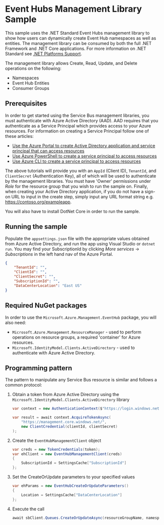 # Event Hubs Management Library Sample

This sample uses the .NET Standard Event Hubs management library to show how users can dynamically create Event Hub namespaces as well as entities. The management library can be consumed by both the full .NET Framework and .NET Core applications. For more information on .NET Standard see [.NET Platforms Support](https://docs.microsoft.com/en-us/dotnet/articles/standard/library#net-platforms-support).

The management library allows Create, Read, Update, and Delete operations on the following:

* Namespaces
* Event Hub Entities
* Consumer Groups

## Prerequisites

In order to get started using the Service Bus management libraries, you must authenticate with Azure Active Directory (AAD). AAD requires that you authenticate as a Service Principal which provides access to your Azure resources. For information on creating a Service Principal follow one of these articles:  

* [Use the Azure Portal to create Active Directory application and service principal that can access resources](https://docs.microsoft.com/en-us/azure/azure-resource-manager/resource-group-create-service-principal-portal)
* [Use Azure PowerShell to create a service principal to access resources](https://docs.microsoft.com/en-us/azure/azure-resource-manager/resource-group-authenticate-service-principal)
* [Use Azure CLI to create a service principal to access resources](https://docs.microsoft.com/en-us/azure/azure-resource-manager/resource-group-authenticate-service-principal-cli)

The above tutorials will provide you with an `AppId` (Client ID), `TenantId`, and `ClientSecret` (Authentication Key), all of which will be used to authenticate by the management libraries. You must have 'Owner' permissions under *Role* for the resource group that you wish to run the sample on. Finally, when creating your Active Directory application, if you do not have a sign-on URL to input in the create step, simply input any URL format string e.g. https://contoso.org/exampleapp.

You will also have to install DotNet Core in order to run the sample.

## Running the sample
Populate the `appsettings.json` file with the appropriate values obtained from Azure Active Directory, and run the app using Visual Studio or `dotnet run`. You may find your SubscriptionId by clicking *More services* -> *Subscriptions* in the left hand nav of the Azure Portal.

```json
{
	"TenantId": "",
	"ClientId": "",
	"ClientSecret": "",
	"SubscriptionId": "",
	"DataCenterLocation": "East US"
}
```

## Required NuGet packages
In order to use the `Microsoft.Azure.Management.EventHub` package, you will also need:

* `Microsoft.Azure.Management.ResourceManager` - used to perform operations on resource groups, a required 'container' for Azure resources.
* `Microsoft.IdentityModel.Clients.ActiveDirectory` - used to authenticate with Azure Active Directory.

## Programming pattern

The pattern to manipulate any Service Bus resource is similar and follows a common protocol:

1. Obtain a token from Azure Active Directory using the `Microsoft.IdentityModel.Clients.ActiveDirectory` library
    ```csharp
    var context = new AuthenticationContext($"https://login.windows.net/{tenantId}");

    var result = await context.AcquireTokenAsync(
        "https://management.core.windows.net/",
        new ClientCredential(clientId, clientSecret)
    );
    ```

1. Create the `EventHubManagementClient` object
    ```csharp
    var creds = new TokenCredentials(token);
    var ehClient = new EventHubManagementClient(creds)
    {
        SubscriptionId = SettingsCache["SubscriptionId"]
    };
    ```

1. Set the CreateOrUpdate parameters to your specified values
    ```csharp
    var ehParams = new EventHubCreateOrUpdateParameters()
    {
        Location = SettingsCache["DataCenterLocation"]
    };
    ```

1. Execute the call
    ```csharp
    await sbClient.Queues.CreateOrUpdateAsync(resourceGroupName, namespaceName, QueueName, queueParams);
    ```